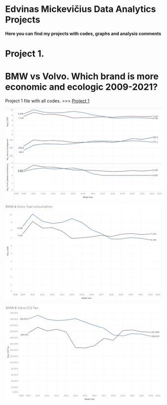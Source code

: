 # Edvinas Mickevičius Data Analytics Projects
**Here you can find my projects with codes, graphs and analysis comments**
# Project 1.
# BMW vs Volvo. Which brand is more economic and ecologic 2009-2021?

Project 1 file with all codes. >>> [Project 1 ](https://bit.ly/3GpYNLj)

![](/images/Dependency.png)

![](/images/Consumption.png)

![](/images/CO2%20tax.png)
